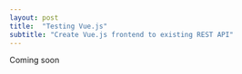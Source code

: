 ```yaml
---
layout: post
title:  "Testing Vue.js"
subtitle: "Create Vue.js frontend to existing REST API"
---
```


Coming soon